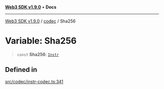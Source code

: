 [**Web3 SDK v1.9.0**](../../../README.md) • **Docs**

***

[Web3 SDK v1.9.0](../../../globals.md) / [codec](../README.md) / Sha256

# Variable: Sha256

> `const` **Sha256**: [`Instr`](../type-aliases/Instr.md)

## Defined in

[src/codec/instr-codec.ts:341](https://github.com/Mystic-Nayy/alephium-web3/blob/c1afd789a197ce5fe21f08c2965942090157c33d/packages/web3/src/codec/instr-codec.ts#L341)
